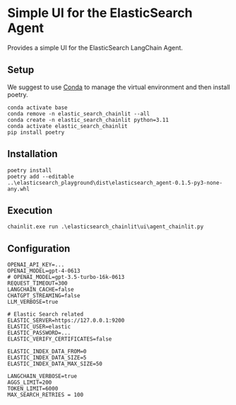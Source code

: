 # Simple UI for the ElasticSearch Agent

Provides a simple UI for the ElasticSearch LangChain Agent.

## Setup

We suggest to use [Conda](https://docs.conda.io/en/latest/) to manage the virtual environment and then install poetry.

```
conda activate base
conda remove -n elastic_search_chainlit --all
conda create -n elastic_search_chainlit python=3.11
conda activate elastic_search_chainlit
pip install poetry
```

## Installation

```
poetry install
poetry add --editable ..\elasticsearch_playground\dist\elasticsearch_agent-0.1.5-py3-none-any.whl
```

## Execution

```
chainlit.exe run .\elasticsearch_chainlit\ui\agent_chainlit.py
```

## Configuration

```
OPENAI_API_KEY=...
OPENAI_MODEL=gpt-4-0613
# OPENAI_MODEL=gpt-3.5-turbo-16k-0613
REQUEST_TIMEOUT=300
LANGCHAIN_CACHE=false
CHATGPT_STREAMING=false
LLM_VERBOSE=true

# Elastic Search related
ELASTIC_SERVER=https://127.0.0.1:9200
ELASTIC_USER=elastic
ELASTIC_PASSWORD=...
ELASTIC_VERIFY_CERTIFICATES=false

ELASTIC_INDEX_DATA_FROM=0
ELASTIC_INDEX_DATA_SIZE=5
ELASTIC_INDEX_DATA_MAX_SIZE=50

LANGCHAIN_VERBOSE=true
AGGS_LIMIT=200
TOKEN_LIMIT=6000
MAX_SEARCH_RETRIES = 100
```